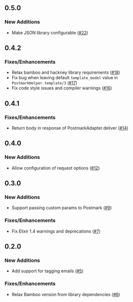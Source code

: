 ## 0.5.0

### New Additions

* Make JSON library configurable ([#22])

[#22]: https://github.com/pablo-co/bamboo_postmark/pull/22

## 0.4.2

### Fixes/Enhancements

* Relax bamboo and hackney library requirements ([#18])
* Fix bug when leaving default `template_model` value in `PostmarkHelper.template/3` ([#17])
* Fix code style issues and compiler warnings ([#16])

[#16]: https://github.com/pablo-co/bamboo_postmark/pull/16
[#17]: https://github.com/pablo-co/bamboo_postmark/pull/17
[#18]: https://github.com/pablo-co/bamboo_postmark/pull/18

## 0.4.1

### Fixes/Enhancements

* Return body in response of PostmarkAdapter.deliver ([#14])

[#14]: https://github.com/pablo-co/bamboo_postmark/pull/14

## 0.4.0

### New Additions

* Allow configuration of request options ([#12])

[#12]: https://github.com/pablo-co/bamboo_postmark/pull/12

## 0.3.0

### New Additions

* Support passing custom params to Postmark ([#9])

### Fixes/Enhancements

* Fix Elixir 1.4 warnings and deprecations ([#7])

[#9]: https://github.com/pablo-co/bamboo_postmark/pull/9
[#7]: https://github.com/pablo-co/bamboo_postmark/pull/7

## 0.2.0

### New Additions

* Add support for tagging emails ([#5])

### Fixes/Enhancements

* Relax Bamboo version from library dependencies ([#6])

[#5]: https://github.com/pablo-co/bamboo_postmark/pull/5
[#6]: https://github.com/pablo-co/bamboo_postmark/pull/6
